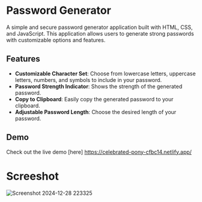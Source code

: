 # Password Generator

A simple and secure password generator application built with HTML, CSS, and JavaScript. This application allows users to generate strong passwords with customizable options and features.

## Features

- **Customizable Character Set**: Choose from lowercase letters, uppercase letters, numbers, and symbols to include in your password.
- **Password Strength Indicator**: Shows the strength of the generated password.
- **Copy to Clipboard**: Easily copy the generated password to your clipboard.
- **Adjustable Password Length**: Choose the desired length of your password.

## Demo
Check out the live demo [here] https://celebrated-pony-cfbc14.netlify.app/

# Screeshot
![Screenshot 2024-12-28 223325](https://github.com/user-attachments/assets/dde7e826-bff7-42fe-934e-c28b0a64e771)

